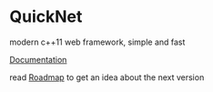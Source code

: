 # QuickNet
modern c++11 web framework, simple and fast

[Documentation](/docs/README.md)

read [Roadmap](/Roadmap.md) to get an idea about the next version